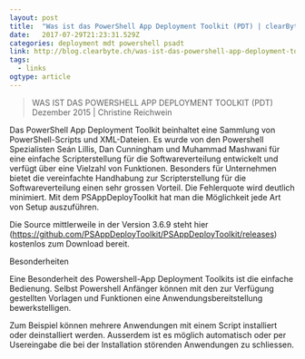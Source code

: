```yaml
---
layout: post 
title:  "Was ist das PowerShell App Deployment Toolkit (PDT) | clearByte Packaging Blog" 
date:   2017-07-29T21:23:31.529Z 
categories: deployment mdt powershell psadt 
link: http://blog.clearbyte.ch/was-ist-das-powershell-app-deployment-toolkit-pdt-2/ 
tags:
  - links
ogtype: article 
---
```


> WAS IST DAS POWERSHELL APP DEPLOYMENT TOOLKIT (PDT)
Dezember 2015 | Christine Reichwein

Das PowerShell App Deployment Toolkit beinhaltet eine Sammlung von PowerShell-Scripts und XML-Dateien. Es wurde von den Powershell Spezialisten Seán Lillis, Dan Cunningham und Muhammad Mashwani für eine einfache Scripterstellung für die Softwareverteilung entwickelt und verfügt über eine Vielzahl von Funktionen.
Besonders für Unternehmen bietet die vereinfachte Handhabung zur Scripterstellung für die Softwareverteilung einen sehr grossen Vorteil. Die Fehlerquote wird deutlich minimiert. Mit dem PSAppDeployToolkit hat man die Möglichkeit jede Art von Setup auszuführen.

Die Source mittlerweile in der Version 3.6.9 steht hier (https://github.com/PSAppDeployToolkit/PSAppDeployToolkit/releases) kostenlos zum Download bereit.

Besonderheiten

Eine Besonderheit des Powershell-App Deployment Toolkits ist die einfache Bedienung. Selbst Powershell Anfänger können mit den zur Verfügung gestellten Vorlagen und Funktionen eine Anwendungsbereitstellung bewerkstelligen.

Zum Beispiel können mehrere Anwendungen mit einem Script installiert oder deinstalliert werden. Ausserdem ist es möglich automatisch oder per Usereingabe die bei der Installation störenden Anwendungen zu schliessen.

